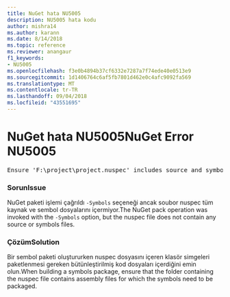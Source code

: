 ```yaml
---
title: NuGet hata NU5005
description: NU5005 hata kodu
author: mishra14
ms.author: karann
ms.date: 8/14/2018
ms.topic: reference
ms.reviewer: anangaur
f1_keywords:
- NU5005
ms.openlocfilehash: f3e0b4894b37cf6332e7287a7f74ede40e0513e9
ms.sourcegitcommit: 1d1406764c6af5fb7801d462e0c4afc9092fa569
ms.translationtype: MT
ms.contentlocale: tr-TR
ms.lasthandoff: 09/04/2018
ms.locfileid: "43551695"
---
```

# <a name="nuget-error-nu5005"></a><span data-ttu-id="58622-103">NuGet hata NU5005</span><span class="sxs-lookup"><span data-stu-id="58622-103">NuGet Error NU5005</span></span>
<pre>Ensure 'F:\project\project.nuspec' includes source and symbol files. For help on building symbols package, visit http://docs.nuget.org/.</pre>

### <a name="issue"></a><span data-ttu-id="58622-104">Sorun</span><span class="sxs-lookup"><span data-stu-id="58622-104">Issue</span></span>

<span data-ttu-id="58622-105">NuGet paketi işlemi çağrıldı `-Symbols` seçeneği ancak soubor nuspec tüm kaynak ve sembol dosyalarını içermiyor.</span><span class="sxs-lookup"><span data-stu-id="58622-105">The NuGet pack operation was invoked with the `-Symbols` option, but the nuspec file does not contain any source or symbols files.</span></span>


### <a name="solution"></a><span data-ttu-id="58622-106">Çözüm</span><span class="sxs-lookup"><span data-stu-id="58622-106">Solution</span></span>

<span data-ttu-id="58622-107">Bir sembol paketi oluştururken nuspec dosyasını içeren klasör simgeleri paketlenmesi gereken bütünleştirilmiş kod dosyaları içerdiğini emin olun.</span><span class="sxs-lookup"><span data-stu-id="58622-107">When building a symbols package, ensure that the folder containing the nuspec file contains assembly files for which the symbols need to be packaged.</span></span>

